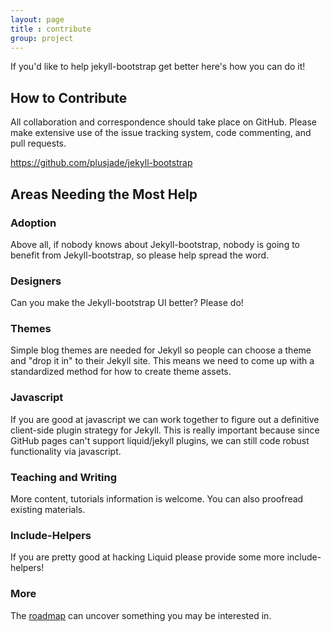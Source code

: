 ```yaml
---
layout: page
title : contribute
group: project
---
```


If you'd like to help jekyll-bootstrap get better here's how you can do it!

## How to Contribute 

All collaboration and correspondence should take place on GitHub. Please make 
extensive use of the issue tracking system, code commenting, and pull requests.

<https://github.com/plusjade/jekyll-bootstrap>


## Areas Needing the Most Help

### Adoption

Above all, if nobody knows about Jekyll-bootstrap, nobody is going to benefit from Jekyll-bootstrap,
so please help spread the word.

### Designers

Can you make the Jekyll-bootstrap UI better? Please do!

### Themes

Simple blog themes are needed for Jekyll so people can choose a theme and "drop it in" to their Jekyll site.
This means we need to come up with a standardized method for how to create theme assets.
  
### Javascript

If you are good at javascript we can work together to figure out a definitive client-side plugin strategy for Jekyll.
This is really important because since GitHub pages can't support liquid/jekyll plugins, we can still code robust 
functionality via javascript.
  
### Teaching and Writing  

More content, tutorials information is welcome. You can also proofread existing materials.    

### Include-Helpers

If you are pretty good at hacking Liquid please provide some more include-helpers!
    
### More

The [roadmap](/project/roadmap.html) can uncover something you may be interested in.

